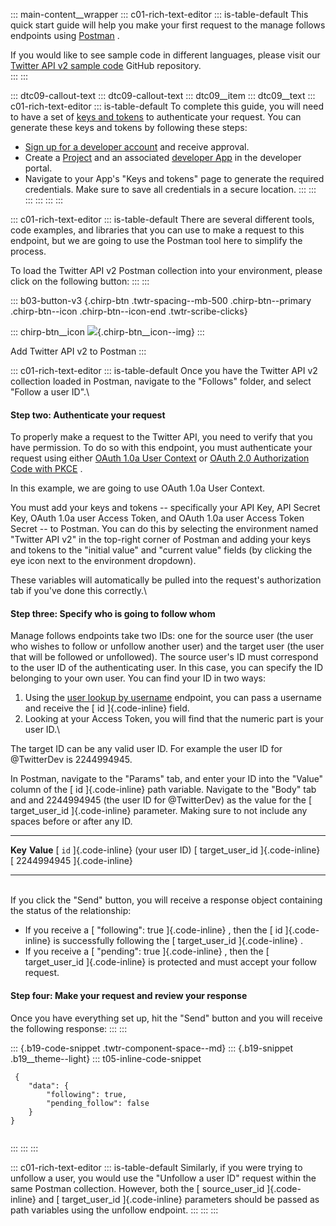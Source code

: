 ::: main-content__wrapper
::: c01-rich-text-editor
::: is-table-default
This quick start guide will help you make your first request to the
manage follows endpoints using
[Postman](/en/docs/tutorials/postman-getting-started) .

If you would like to see sample code in different languages, please
visit our [Twitter API v2 sample
code](https://github.com/twitterdev/Twitter-API-v2-sample-code)
GitHub repository.\
:::
:::

::: dtc09-callout-text
::: dtc09-callout-text
::: dtc09__item
::: dtc09__text
::: c01-rich-text-editor
::: is-table-default
To complete this guide, you will need to have a set of [keys and
tokens](/en/docs/authentication) to authenticate your request. You can
generate these keys and tokens by following these steps:

-   [Sign up for a developer account](/en/apply-for-access) and receive
    approval.
-   Create a [Project](/en/docs/projects) and an associated [developer
    App](/en/docs/apps) in the developer portal.
-   Navigate to your App\'s "Keys and tokens" page to generate the
    required credentials. Make sure to save all credentials in a secure
    location.
:::
:::
:::
:::
:::
:::

::: c01-rich-text-editor
::: is-table-default
There are several different tools, code examples, and libraries that you
can use to make a request to this endpoint, but we are going to use the
Postman tool here to simplify the process.

To load the Twitter API v2 Postman collection into your environment,
please click on the following button:
:::
:::

::: b03-button-v3
[](https://t.co/twitter-api-postman){.chirp-btn .twtr-spacing--mb-500
.chirp-btn--primary .chirp-btn--icon .chirp-btn--icon-end
.twtr-scribe-clicks}

::: chirp-btn__icon
![](https://cdn.cms-twdigitalassets.com/content/dam/developer-twitter/m1_vnext/carat.svg){.chirp-btn__icon--img}
:::

Add Twitter API v2 to Postman
:::

::: c01-rich-text-editor
::: is-table-default
Once you have the Twitter API v2 collection loaded in Postman, navigate
to the "Follows" folder, and select "Follow a user ID".\

#### Step two: Authenticate your request

To properly make a request to the Twitter API, you need to verify that
you have permission. To do so with this endpoint, you must authenticate
your request using either [OAuth 1.0a User
Context](/en/docs/authentication/oauth-1-0a) or [OAuth 2.0 Authorization
Code with PKCE](/en/docs/authentication/oauth-2-0/authorization-code) .

In this example, we are going to use OAuth 1.0a User Context.

You must add your keys and tokens -- specifically your API Key, API
Secret Key, OAuth 1.0a user Access Token, and OAuth 1.0a user Access
Token Secret -- to Postman. You can do this by selecting the environment
named "Twitter API v2" in the top-right corner of Postman and adding
your keys and tokens to the \"initial value\" and \"current value\"
fields (by clicking the eye icon next to the environment dropdown).

These variables will automatically be pulled into the request\'s
authorization tab if you\'ve done this correctly.\

#### Step three: Specify who is going to follow whom

Manage follows endpoints take two IDs: one for the source user (the user
who wishes to follow or unfollow another user) and the target user (the
user that will be followed or unfollowed). The source user's ID must
correspond to the user ID of the authenticating user. In this case, you
can specify the ID belonging to your own user. You can find your ID in
two ways:

1.  Using the [user lookup by
    username](/en/docs/twitter-api/users/lookup/api-reference) endpoint,
    you can pass a username and receive the [ id ]{.code-inline} field.
2.  Looking at your Access Token, you will find that the numeric part is
    your user ID.\

The target ID can be any valid user ID. For example the user ID for
\@TwitterDev is 2244994945.

In Postman, navigate to the \"Params\" tab, and enter your ID into the
\"Value\" column of the [ id ]{.code-inline} path variable. Navigate to
the "Body" tab and and 2244994945 (the user ID for \@TwitterDev) as the
value for the [ target_user_id ]{.code-inline} parameter. Making sure to
not include any spaces before or after any ID.

  ---------------------------------- ------------------------------
  **Key**                            **Value**
  [ ` id ` ]{.code-inline}           (your user ID)
  [ target_user_id ]{.code-inline}   [ 2244994945 ]{.code-inline}
  ---------------------------------- ------------------------------

\
If you click the \"Send\" button, you will receive a response object
containing the status of the relationship:

-   If you receive a [ \"following\": true ]{.code-inline} , then the [
    id ]{.code-inline} is successfully following the [ target_user_id
    ]{.code-inline} .
-   If you receive a [ \"pending\": true ]{.code-inline} , then the [
    target_user_id ]{.code-inline} is protected and must accept your
    follow request.

####  Step four: Make your request and review your response

Once you have everything set up, hit the \"Send\" button and you will
receive the following response:
:::
:::

::: {.b19-code-snippet .twtr-component-space--md}
::: {.b19-snippet .b19__theme--light}
::: t05-inline-code-snippet
``` line-numbers
 {
    "data": {
        "following": true,
        "pending_follow": false
    }
}
    
```
:::
:::
:::

::: c01-rich-text-editor
::: is-table-default
Similarly, if you were trying to unfollow a user, you would use the
\"Unfollow a user ID\" request within the same Postman collection.
However, both the [ source_user_id ]{.code-inline} and [ target_user_id
]{.code-inline} parameters should be passed as path variables using the
unfollow endpoint.
:::
:::
:::
